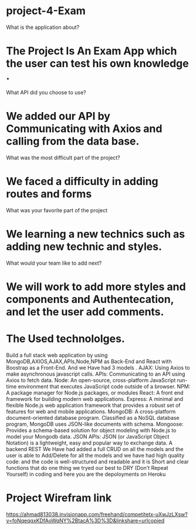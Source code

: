 # project-4-Exam
What is the application about?

# The Project Is An Exam App which the user can test his own knowledge .

What API did you choose to use?
# We added our API by Communicating with Axios and calling from the data base.
What was the most difficult part of the project?
# We faced a difficulty in adding routes and forms 
What was your favorite part of the project
# We learning a new technics such as adding new technic and styles.
What would your team like to add next?
# We will work to add more styles and components and Authentecation, and let the user add comments. 

# The Used technololges.

Build a full stack web application by using MongoDB,AXIOS,AJAX,APIs,Node,NPM as Back-End and React with Boostrap as a Front-End. And we Have had 3 models . 
AJAX: Using Axios to make asynchronous javascript calls.
APIs: Communicating to an API using Axios to fetch data.
Node: An open-source, cross-platform JavaScript run-time environment that executes JavaScript code outside of a browser.
NPM: A package manager for Node.js packages, or modules
React: A front end framework for building modern web applications.
Express: A minimal and flexible Node.js web application framework that provides a robust set of features for web and mobile applications.
MongoDB: A cross-platform document-oriented database program. Classified as a NoSQL database program, MongoDB uses JSON-like documents with schema.
Mongoose: Provides a schema-based solution for object modeling with Node.js to model your Mongodb data.
JSON APIs: JSON (or JavaScript Object Notation) is a lightweight, easy and popular way to exchange data. A backend REST 
We Have had added a full CRUD on all the models and the user is able to Add/Delete for all the models and we have had high quality code: and the code is well-structured and readable and it is Short and clear functions that do one thing
we tryed our best to DRY (Don't Repeat Yourself) in coding
and here you are the depoloyments on Heroku 
# Project Wirefram link
https://ahmad813038.invisionapp.com/freehand/competitetx-uXwJzLXsw?v=foNqeqqxKDfAoWqNY%2BtacA%3D%3D&linkshare=urlcopied
